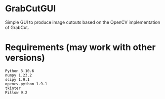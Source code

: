 # GrabCutGUI
Simple GUI to produce image cutouts based on the OpenCV implementation of GrabCut.

# Requirements (may work with other versions)

    Python 3.10.6
    numpy 1.23.2
    scipy 1.9.1
    opencv-python 1.9.1
    tkinter
    Pillow 9.2
